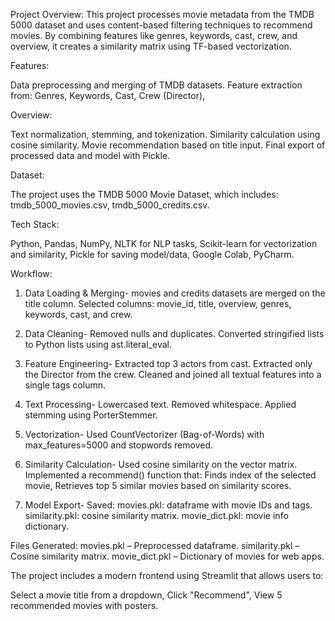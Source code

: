 Project Overview:
This project processes movie metadata from the TMDB 5000 dataset and uses content-based filtering techniques to recommend movies. By combining features like genres, keywords, cast, crew, and overview, it creates a similarity matrix using TF-based vectorization.

Features:

Data preprocessing and merging of TMDB datasets.
Feature extraction from:
Genres,
Keywords,
Cast,
Crew (Director),

Overview:

Text normalization, stemming, and tokenization.
Similarity calculation using cosine similarity.
Movie recommendation based on title input.
Final export of processed data and model with Pickle.

Dataset:

The project uses the TMDB 5000 Movie Dataset, which includes:
tmdb_5000_movies.csv,
tmdb_5000_credits.csv.

Tech Stack:

Python,
Pandas, NumPy,
NLTK for NLP tasks,
Scikit-learn for vectorization and similarity,
Pickle for saving model/data,
Google Colab, PyCharm.

Workflow:

1. Data Loading & Merging-
movies and credits datasets are merged on the title column.
Selected columns: movie_id, title, overview, genres, keywords, cast, and crew.

2. Data Cleaning-
Removed nulls and duplicates.
Converted stringified lists to Python lists using ast.literal_eval.

3. Feature Engineering-
Extracted top 3 actors from cast.
Extracted only the Director from the crew.
Cleaned and joined all textual features into a single tags column.

4. Text Processing-
Lowercased text.
Removed whitespace.
Applied stemming using PorterStemmer.

5. Vectorization-
Used CountVectorizer (Bag-of-Words) with max_features=5000 and stopwords removed.

6. Similarity Calculation-
Used cosine similarity on the vector matrix.
Implemented a recommend() function that:
Finds index of the selected movie,
Retrieves top 5 similar movies based on similarity scores.

7. Model Export-
Saved:
movies.pkl: dataframe with movie IDs and tags.
similarity.pkl: cosine similarity matrix.
movie_dict.pkl: movie info dictionary.

Files Generated:
movies.pkl – Preprocessed dataframe.
similarity.pkl – Cosine similarity matrix.
movie_dict.pkl – Dictionary of movies for web apps.

The project includes a modern frontend using Streamlit that allows users to:

Select a movie title from a dropdown,
Click "Recommend",
View 5 recommended movies with posters.
